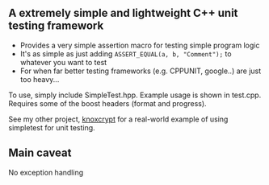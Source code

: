 A extremely simple and lightweight C++ unit testing framework
------------------------------------------------------------

- Provides a very simple assertion macro for testing simple program logic
- It's as simple as just adding `ASSERT_EQUAL(a, b, "Comment");` to whatever you want to test
- For when far better testing frameworks (e.g. CPPUNIT, google..) are just too heavy...

To use, simply include SimpleTest.hpp. Example usage is shown in test.cpp.
Requires some of the boost headers (format and progress).

See my other project, [knoxcrypt](https://github.com/benhj/knoxcrypt) for a real-world example of using 
simpletest for unit testing.

Main caveat
-----------
No exception handling
